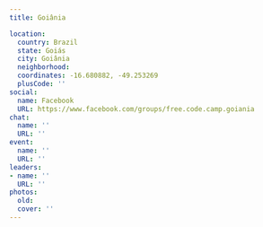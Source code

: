```yaml
---
title: Goiânia

location:
  country: Brazil
  state: Goiás
  city: Goiânia
  neighborhood: 
  coordinates: -16.680882, -49.253269
  plusCode: ''
social:
  name: Facebook
  URL: https://www.facebook.com/groups/free.code.camp.goiania
chat:
  name: ''
  URL: ''
event:
  name: ''
  URL: ''
leaders:
- name: ''
  URL: ''
photos:
  old: 
  cover: ''
---
```

